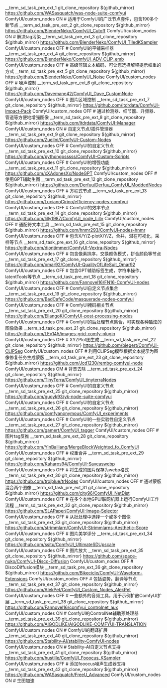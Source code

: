 __term_sd_task_pre_ext_1 git_clone_repository ${github_mirror} https://github.com/WASasquatch/was-node-suite-comfyui ComfyUI/custom_nodes ON # 适用于ComfyUI的广泛节点套件，包含190多个新节点
__term_sd_task_pre_ext_2 git_clone_repository ${github_mirror} https://github.com/BlenderNeko/ComfyUI_Cutoff ComfyUI/custom_nodes ON # 解决tag污染
__term_sd_task_pre_ext_3 git_clone_repository ${github_mirror} https://github.com/BlenderNeko/ComfyUI_TiledKSampler ComfyUI/custom_nodes OFF # ComfyUI的平铺采样器
__term_sd_task_pre_ext_4 git_clone_repository ${github_mirror} https://github.com/BlenderNeko/ComfyUI_ADV_CLIP_emb ComfyUI/custom_nodes OFF # 高级剪辑文本编码，可让您选择解释提示权重的方式
__term_sd_task_pre_ext_5 git_clone_repository ${github_mirror} https://github.com/BlenderNeko/ComfyUI_Noise ComfyUI/custom_nodes OFF # 噪声控制
__term_sd_task_pre_ext_6 git_clone_repository ${github_mirror} https://github.com/Davemane42/ComfyUI_Dave_CustomNode ComfyUI/custom_nodes OFF # 图片区域控制
__term_sd_task_pre_ext_7 git_clone_repository ${github_mirror} https://github.com/ltdrdata/ComfyUI-Impact-Pack ComfyUI/custom_nodes OFF # 通过检测器、细节器、升频器、管道等方便地增强图像
__term_sd_task_pre_ext_8 git_clone_repository ${github_mirror} https://github.com/ltdrdata/ComfyUI-Manager ComfyUI/custom_nodes ON # 自定义节点/插件管理器
__term_sd_task_pre_ext_9 git_clone_repository ${github_mirror} https://github.com/Zuellni/ComfyUI-Custom-Nodes ComfyUI/custom_nodes OFF # ComfyUI的自定义节点
__term_sd_task_pre_ext_10 git_clone_repository ${github_mirror} https://github.com/pythongosssss/ComfyUI-Custom-Scripts ComfyUI/custom_nodes OFF # ComfyUI的增强功能
__term_sd_task_pre_ext_11 git_clone_repository ${github_mirror} https://github.com/xXAdonesXx/NodeGPT ComfyUI/custom_nodes OFF # 使用GPT辅助生图
__term_sd_task_pre_ext_12 git_clone_repository ${github_mirror} https://github.com/Derfuu/Derfuu_ComfyUI_ModdedNodes ComfyUI/custom_nodes OFF # 方程式节点
__term_sd_task_pre_ext_13 git_clone_repository ${github_mirror} https://github.com/LucianoCirino/efficiency-nodes-comfyui ComfyUI/custom_nodes OFF # ComfyUI的效率节点
__term_sd_task_pre_ext_14 git_clone_repository ${github_mirror} https://github.com/lilly1987/ComfyUI_node_Lilly ComfyUI/custom_nodes OFF # 通配符文本工具
__term_sd_task_pre_ext_15 git_clone_repository ${github_mirror} https://github.com/hnmr293/ComfyUI-nodes-hnmr ComfyUI/custom_nodes OFF # 包含X/Y/Z-plotX/Y/Z，合并，潜在可视化，采样等节点
__term_sd_task_pre_ext_16 git_clone_repository ${github_mirror} https://github.com/diontimmer/ComfyUI-Vextra-Nodes ComfyUI/custom_nodes OFF # 包含像素排序，交换颜色模式，拼合颜色等节点
__term_sd_task_pre_ext_17 git_clone_repository ${github_mirror} https://github.com/omar92/ComfyUI-QualityOfLifeSuit_Omar92 ComfyUI/custom_nodes OFF # 包含GPT辅助标签生成，字符串操作，latentTools等节点
__term_sd_task_pre_ext_18 git_clone_repository ${github_mirror} https://github.com/Fannovel16/FN16-ComfyUI-nodes ComfyUI/custom_nodes OFF # ComfyUI自定义节点集合
__term_sd_task_pre_ext_19 git_clone_repository ${github_mirror} https://github.com/BadCafeCode/masquerade-nodes-comfyui ComfyUI/custom_nodes OFF # ComfyUI掩码相关节点
__term_sd_task_pre_ext_20 git_clone_repository ${github_mirror} https://github.com/EllangoK/ComfyUI-post-processing-nodes ComfyUI/custom_nodes OFF # ComfyUI的后处理节点集合，可实现各种酷炫的图像效果
__term_sd_task_pre_ext_21 git_clone_repository ${github_mirror} https://github.com/LEv145/images-grid-comfy-plugin ComfyUI/custom_nodes OFF # XYZPlot图生成
__term_sd_task_pre_ext_22 git_clone_repository ${github_mirror} https://github.com/biegert/ComfyUI-CLIPSeg ComfyUI/custom_nodes OFF # 利用CLIPSeg模型根据文本提示为图像修复任务生成蒙版
__term_sd_task_pre_ext_23 git_clone_repository ${github_mirror} https://github.com/Jcd1230/rembg-comfyui-node ComfyUI/custom_nodes OM # 背景去除
__term_sd_task_pre_ext_24 git_clone_repository ${github_mirror} https://github.com/TinyTerra/ComfyUI_tinyterraNodes ComfyUI/custom_nodes OFF # ComfyUI的自定义节点
__term_sd_task_pre_ext_25 git_clone_repository ${github_mirror} https://github.com/guoyk93/yk-node-suite-comfyui ComfyUI/custom_nodes OFF # ComfyUI的自定义节点
__term_sd_task_pre_ext_26 git_clone_repository ${github_mirror} https://github.com/comfyanonymous/ComfyUI_experiments ComfyUI/custom_nodes OFF # ComfyUI的一些实验性自定义节点
__term_sd_task_pre_ext_27 git_clone_repository ${github_mirror} https://github.com/gamert/ComfyUI_tagger ComfyUI/custom_nodes OFF # 图片tag反推
__term_sd_task_pre_ext_28 git_clone_repository ${github_mirror} https://github.com/YinBailiang/MergeBlockWeighted_fo_ComfyUI ComfyUI/custom_nodes OFF # 权重合并
__term_sd_task_pre_ext_29 git_clone_repository ${github_mirror} https://github.com/Kaharos94/ComfyUI-Saveaswebp ComfyUI/custom_nodes OFF # 将生成的图片保存为webp格式
__term_sd_task_pre_ext_30 git_clone_repository ${github_mirror} https://github.com/trojblue/trNodes ComfyUI/custom_nodes OFF # 通过蒙版混合两个图像
__term_sd_task_pre_ext_31 git_clone_repository ${github_mirror} https://github.com/city96/ComfyUI_NetDist ComfyUI/custom_nodes OFF # 在多个本地GPU/联网机器上运行ComfyUI工作流程
__term_sd_task_pre_ext_32 git_clone_repository ${github_mirror} https://github.com/SLAPaper/ComfyUI-Image-Selector ComfyUI/custom_nodes OFF # 从批处理中选择一个或多个图像
__term_sd_task_pre_ext_33 git_clone_repository ${github_mirror} https://github.com/strimmlarn/ComfyUI-Strimmlarns-Aesthetic-Score ComfyUI/custom_nodes OFF # 图片美学评分
__term_sd_task_pre_ext_34 git_clone_repository ${github_mirror} https://github.com/ssitu/ComfyUI_UltimateSDUpscale ComfyUI/custom_nodes OFF # 图片放大
__term_sd_task_pre_ext_35 git_clone_repository ${github_mirror} https://github.com/space-nuko/ComfyUI-Disco-Diffusion ComfyUI/custom_nodes OFF # DiscoDiffusion模块
__term_sd_task_pre_ext_36 git_clone_repository ${github_mirror} https://github.com/Bikecicle/ComfyUI-Waveform-Extensions ComfyUI/custom_nodes OFF # 包括姿势，翻译等节点
__term_sd_task_pre_ext_37 git_clone_repository ${github_mirror} https://github.com/AlekPet/ComfyUI_Custom_Nodes_AlekPet ComfyUI/custom_nodes OFF # 一些额外的音频工具，用于示例扩散ComfyUI扩展
__term_sd_task_pre_ext_38 git_clone_repository ${github_mirror} https://github.com/Fannovel16/comfyui_controlnet_aux ComfyUI/custom_nodes ON # ComfyUI的ControlNet辅助预处理器
__term_sd_task_pre_ext_39 git_clone_repository ${github_mirror} https://github.com/AIGODLIKE/AIGODLIKE-COMFYUI-TRANSLATION ComfyUI/custom_nodes ON # ComfyUI的翻译扩展
__term_sd_task_pre_ext_40 git_clone_repository ${github_mirror} https://github.com/Stability-AI/stability-ComfyUI-nodes ComfyUI/custom_nodes ON # Stability-AI自定义节点支持
__term_sd_task_pre_ext_41 git_clone_repository ${github_mirror} https://github.com/hustille/ComfyUI_Fooocus_KSampler ComfyUI/custom_nodes OFF # 添加fooocus噪声生成器支持
__term_sd_task_pre_ext_42 git_clone_repository ${github_mirror} https://github.com/WASasquatch/FreeU_Advanced ComfyUI/custom_nodes ON # 生图加速